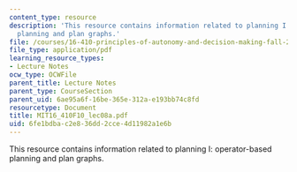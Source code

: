 ```yaml
---
content_type: resource
description: 'This resource contains information related to planning I: operator-based
  planning and plan graphs.'
file: /courses/16-410-principles-of-autonomy-and-decision-making-fall-2010/6fe1bdbac2e836dd2cce4d11982a1e6b_MIT16_410F10_lec08a.pdf
file_type: application/pdf
learning_resource_types:
- Lecture Notes
ocw_type: OCWFile
parent_title: Lecture Notes
parent_type: CourseSection
parent_uid: 6ae95a6f-16be-365e-312a-e193bb74c8fd
resourcetype: Document
title: MIT16_410F10_lec08a.pdf
uid: 6fe1bdba-c2e8-36dd-2cce-4d11982a1e6b
---
```

This resource contains information related to planning I: operator-based planning and plan graphs.


